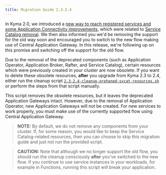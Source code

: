 ```yaml
---
title: Migration Guide 2.3-2.4
---
```


In Kyma 2.0, we introduced a [new way to reach registered services and some Application Connectivity improvements](https://kyma-project.io/blog/2021/12/7/release-notes-20/#application-connectivity), which were related to [Service Catalog removal](https://kyma-project.io/blog/2021/12/7/release-notes-20/#service-catalog-deprecation-update).
We then also informed you we'd be removing the support for the old way soon and encouraged you to switch to the new flow making use of Central Application Gateway. In this release, we're following up on this promise and switching off the support for the old flow.

Due to the removal of the deprecated components (such as Application Operator, Application Broker, Rafter, and Service Catalog), certain resources which were previously created in your cluster are now obsolete.
If you want to delete these obsolete resources, **after** you upgrade from Kyma 2.3 to 2.4, either run the cleanup script [`2.3-2.4-cleanup-orphaned-svcat-resources.sh`](https://github.com/kyma-project/kyma/blob/release-2.4/docs/assets/2.3-2.4-cleanup-orphaned-svcat-resources.sh) or perform the steps from that script manually.

This script removes the obsolete resources, but it leaves the deprecated Application Gateways intact. However, due to the removal of Application Operator, new Application Gateways will not be created. For new services to work properly, you must make use of the currently supported flow using Central Application Gateway.

> **NOTE:** By default, we do not remove any components from your cluster. If, for some reason, you would like to keep the Service Catalog-related resources, then you can choose to skip this migration guide and just not run the provided script.

> **CAUTION:** Note that although we no longer support the old flow, you should run the cleanup consciously **after** you've switched to the new flow. If you continue to use service instances in your workloads, for example in Functions, running this script will break your application.